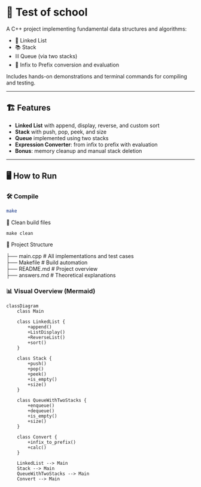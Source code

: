 # 🔧 Test of school

A C++ project implementing fundamental data structures and algorithms:

- 🧩 Linked List  
- 📚 Stack  
- ⛓️ Queue (via two stacks)  
- 🧮 Infix to Prefix conversion and evaluation  

Includes hands-on demonstrations and terminal commands for compiling and testing.

---

## 🏗️ Features

- **Linked List** with append, display, reverse, and custom sort
- **Stack** with push, pop, peek, and size
- **Queue** implemented using two stacks
- **Expression Converter**: from infix to prefix with evaluation
- **Bonus**: memory cleanup and manual stack deletion

---

## 🖥️ How to Run

### 🛠 Compile
```bash
make
```
🧹 Clean build files
```
make clean
```

📁 Project Structure

├── main.cpp         # All implementations and test cases<br>
├── Makefile         # Build automation<br>
├── README.md        # Project overview<br>
├── answers.md       # Theoretical explanations <br>

### 📊 Visual Overview (Mermaid)

```mermaid
classDiagram
    class Main

    class LinkedList {
        +append()
        +ListDisplay()
        +ReverseList()
        +sort()
    }

    class Stack {
        +push()
        +pop()
        +peek()
        +is_empty()
        +size()
    }

    class QueueWithTwoStacks {
        +enqueue()
        +dequeue()
        +is_empty()
        +size()
    }

    class Convert {
        +infix_to_prefix()
        +calc()
    }

    LinkedList --> Main
    Stack --> Main
    QueueWithTwoStacks --> Main
    Convert --> Main
```
